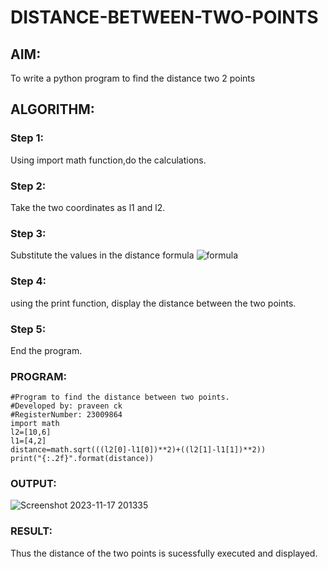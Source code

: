 # DISTANCE-BETWEEN-TWO-POINTS

## AIM:
To write a python program to find the distance two 2 points
## ALGORITHM:
### Step 1: 
Using import math function,do the calculations.
### Step 2: 
Take the two coordinates as l1 and l2.
### Step 3: 
Substitute the values in the distance formula  ![formula](/formula.JPG)
### Step 4: 
using the print function, display the distance between the two points.
### Step 5: 
End the program.
### PROGRAM:
```  
#Program to find the distance between two points.
#Developed by: praveen ck
#RegisterNumber: 23009864
import math
l2=[10,6]
l1=[4,2]
distance=math.sqrt(((l2[0]-l1[0])**2)+((l2[1]-l1[1])**2))
print("{:.2f}".format(distance))
```
### OUTPUT:
![Screenshot 2023-11-17 201335](https://github.com/praveenck23009864/DISTANCE-BETWEEN-TWO-POINTS/assets/141472050/ea52c25e-c411-4382-9280-b61d9807aa85)


### RESULT:
Thus the distance of the two points is sucessfully executed and displayed.
